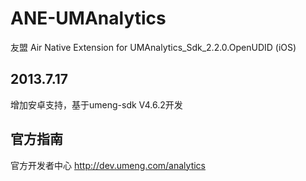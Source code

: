 ANE-UMAnalytics 
===============
友盟 
Air Native Extension for UMAnalytics_Sdk_2.2.0.OpenUDID (iOS)

2013.7.17
---------
增加安卓支持，基于umeng-sdk V4.6.2开发

官方指南
---------
官方开发者中心 http://dev.umeng.com/analytics


